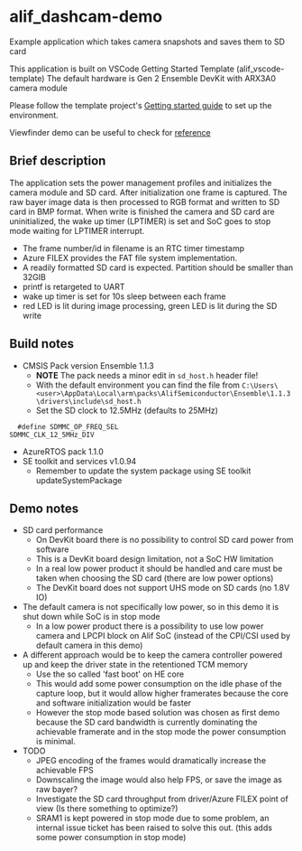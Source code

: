 # alif_dashcam-demo
Example application which takes camera snapshots and saves them to SD card

This application is built on VSCode Getting Started Template (alif_vscode-template)
The default hardware is Gen 2 Ensemble DevKit with ARX3A0 camera module

Please follow the template project's [Getting started guide](https://github.com/alifsemi/alif_vscode-template/blob/main/doc/getting_started.md) to set up the environment.

Viewfinder demo can be useful to check for [reference](https://github.com/alifsemi/alif_M55-viewfinder)

## Brief description
The application sets the power management profiles and initializes the camera module and SD card.
After initialization one frame is captured. The raw bayer image data is then processed to RGB format and written to SD card in BMP format.
When write is finished the camera and SD card are uninitialized, the wake up timer (LPTIMER) is set and SoC goes to stop mode waiting for LPTIMER interrupt.
- The frame number/id in filename is an RTC timer timestamp
- Azure FILEX provides the FAT file system implementation.
- A readily formatted SD card is expected. Partition should be smaller than 32GIB
- printf is retargeted to UART
- wake up timer is set for 10s sleep between each frame
- red LED is lit during image processing, green LED is lit during the SD write

## Build notes
- CMSIS Pack version Ensemble 1.1.3
  - **NOTE** The pack needs a minor edit in `sd_host.h` header file!
  - With the default environment you can find the file from `C:\Users\<user>\AppData\Local\arm\packs\AlifSemiconductor\Ensemble\1.1.3\drivers\include\sd_host.h`
  - Set the SD clock to 12.5MHz (defaults to 25MHz)
```
  #define SDMMC_OP_FREQ_SEL                       SDMMC_CLK_12_5MHz_DIV
```
- AzureRTOS pack 1.1.0
- SE toolkit and services v1.0.94
  - Remember to update the system package using SE toolkit updateSystemPackage

## Demo notes
- SD card performance
    - On DevKit board there is no possibility to control SD card power from software
    - This is a DevKit board design limitation, not a SoC HW limitation
    - In a real low power product it should be handled and care must be taken when choosing the SD card (there are low power options)
    - The DevKit board does not support UHS mode on SD cards (no 1.8V IO)
- The default camera is not specifically low power, so in this demo it is shut down while SoC is in stop mode
    - In a low power product there is a possibility to use low power camera and LPCPI block on Alif SoC (instead of the CPI/CSI used by default camera in this demo)     
- A different approach would be to keep the camera controller powered up and keep the driver state in the retentioned TCM memory
    - Use the so called 'fast boot' on HE core
    - This would add some power consumption on the idle phase of the capture loop, but it would allow higher framerates because the core and software initialization would be faster
    - However the stop mode based solution was chosen as first demo because the SD card bandwidth is currently dominating the achievable framerate and in the stop mode the power consumption is minimal.
- TODO
    - JPEG encoding of the frames would dramatically increase the achievable FPS
    - Downscaling the image would also help FPS, or save the image as raw bayer?
    - Investigate the SD card throughput from driver/Azure FILEX point of view (Is there something to optimize?)
    - SRAM1 is kept powered in stop mode due to some problem, an internal issue ticket has been raised to solve this out. (this adds some power consumption in stop mode)

